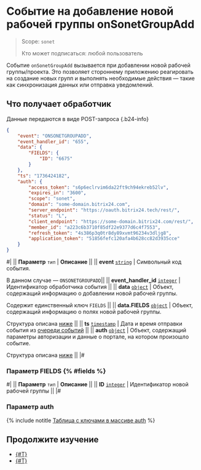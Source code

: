 # Событие на добавление новой рабочей группы onSonetGroupAdd

> Scope: `sonet`
> 
> Кто может подписаться: любой пользователь

Событие `onSonetGroupAdd` вызывается при добавлении новой рабочей группы/проекта. Это позволяет стороннему приложению реагировать на создание новых групп и выполнять необходимые действия — такие как синхронизация данных или отправка уведомлений.

## Что получает обработчик

Данные передаются в виде POST-запроса {.b24-info}

```json
{
    "event": "ONSONETGROUPADD",
    "event_handler_id": "655",
    "data": {
        "FIELDS": {
            "ID": "6675"
        }
    },
    "ts": "1736424182",
    "auth": {
        "access_token": "s6p6eclrvim6da22ft9ch94ekreb52lv",
        "expires_in": "3600",
        "scope": "sonet",
        "domain": "some-domain.bitrix24.com",
        "server_endpoint": "https://oauth.bitrix24.tech/rest/",
        "status": "L",
        "client_endpoint": "https://some-domain.bitrix24.com/rest/",
        "member_id": "a223c6b3710f85df22e9377d6c4f7553",
        "refresh_token": "4s386p3q0tr8dy89xvmt96234v3dljg8",
        "application_token": "51856fefc120afa4b628cc82d3935cce"
    }
}
```
#|
|| **Параметр**
`тип` | **Описание** ||
|| **event**
[`string`](../../data-types.md) | Символьный код события.

В данном случае — `ONSONETGROUPADD`||
|| **event_handler_id**
[`integer`](../../data-types.md) | Идентификатор обработчика события ||
|| **data**
[`object`](../../data-types.md) | Объект, содержащий информацию о добавлении новой рабочей группы.

Содержит единственный ключ `FIELDS` ||
|| **data.FIELDS**
[`object`](../../data-types.md) | Объект, содержащий информацию о полях новой рабочей группы.

Структура описана [ниже](#fields) ||
|| **ts**
[`timestamp`](../../data-types.md) | Дата и время отправки события из [очереди событий](../../events/index.md) ||
|| **auth**
[`object`](../../data-types.md) | Объект, содержащий параметры авторизации и данные о портале, на котором произошло событие.

Структура описана [ниже](#auth) ||
|#

### Параметр FIELDS {% #fields %}

#|
|| **Параметр**
`тип` | **Описание** ||
|| **ID** 
[`integer`](../../data-types.md) | Идентификатор новой рабочей группы ||
|#

### Параметр auth

{% include notitle [Таблица с ключами в массиве auth](../../../_includes/auth-params-in-events.md) %}

## Продолжите изучение
- [{#T}](../../events/index.md)
- [{#T}](../../events/event-bind.md)

